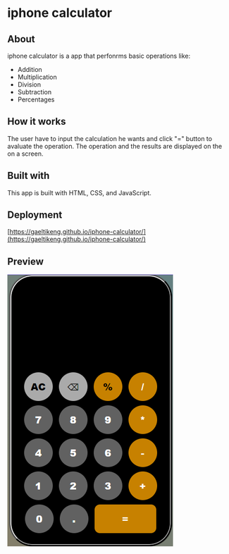 # iphone calculator
## About
iphone calculator is a app that perfonrms basic operations like:
* Addition
* Multiplication
* Division
* Subtraction
* Percentages
## How it works 
The user have to input the calculation he wants and click "=" button to avaluate the operation. The operation and the results are displayed on the on a screen.
## Built with
This app is built with HTML, CSS, and JavaScript.
## Deployment
[https://gaeltikeng.github.io/iphone-calculator/](https://gaeltikeng.github.io/iphone-calculator/)
## Preview
![Image of the calculator](/assets/images/iphne.PNG "Iphone calculator")